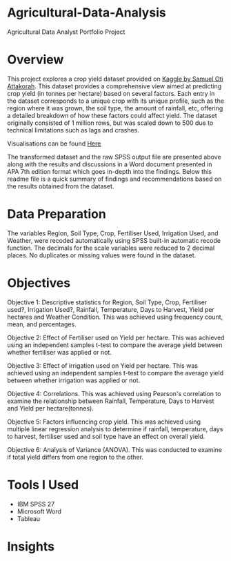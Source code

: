 # Agricultural-Data-Analysis
Agricultural Data Analyst Portfolio Project
# Overview
This project explores a crop yield dataset provided on [Kaggle by Samuel Oti Attakorah](https://www.kaggle.com/datasets/samuelotiattakorah/agriculture-crop-yield). This dataset provides a comprehensive view aimed at predicting crop yield (in tonnes per hectare) based on several factors. Each entry in the dataset corresponds to a unique crop with its unique profile, such as the region where it was grown, the soil type, the amount of rainfall, etc, offering a detailed breakdown of how these factors could affect yield. The dataset originally consisted of 1 million rows, but was scaled down to 500 due to technical limitations such as lags and crashes. <br /> 

Visualisations can be found [Here]()

The transformed dataset and the raw SPSS output file are presented above along with the results and discussions in a Word document presented in APA 7th edition format which goes in-depth into the findings. Below this readme file is a quick summary of findings and recommendations based on the results obtained from the dataset.<br />

# Data Preparation
The variables Region, Soil Type, Crop, Fertiliser Used, Irrigation Used, and Weather, were recoded automatically using SPSS built-in automatic recode function. The decimals for the scale variables were reduced to 2 decimal places. No duplicates or missing values were found in the dataset.

# Objectives
Objective 1: Descriptive statistics for Region, Soil Type, Crop, Fertiliser used?, Irrigation Used?, Rainfall, Temperature, Days to Harvest, Yield per hectares and Weather Condition. This was achieved using frequency count, mean, and percentages. <br />

Objective 2: Effect of Fertiliser used on Yield per hectare. This was achieved using an independent samples t-test to compare the average yield between whether fertiliser was applied or not. <br />

Objective 3: Effect of irrigation used on Yield per hectare. This was achieved using an independent samples t-test to compare the average yield between whether irrigation was applied or not. <br />

Objective 4: Correlations. This was achieved using Pearson's correlation to examine the relationship between Rainfall, Temperature, Days to Harvest and Yield per hectare(tonnes). <br />

Objective 5: Factors influencing crop yield. This was achieved using multiple linear regression analysis to determine if rainfall, temperature, days to harvest, fertiliser used and soil type have an effect on overall yield. <br />

Objective 6: Analysis of Variance (ANOVA). This was conducted to examine if total yield differs from one region to the other. <br />

# Tools I Used
* IBM SPSS 27
* Microsoft Word <br />
* Tableau

# Insights
